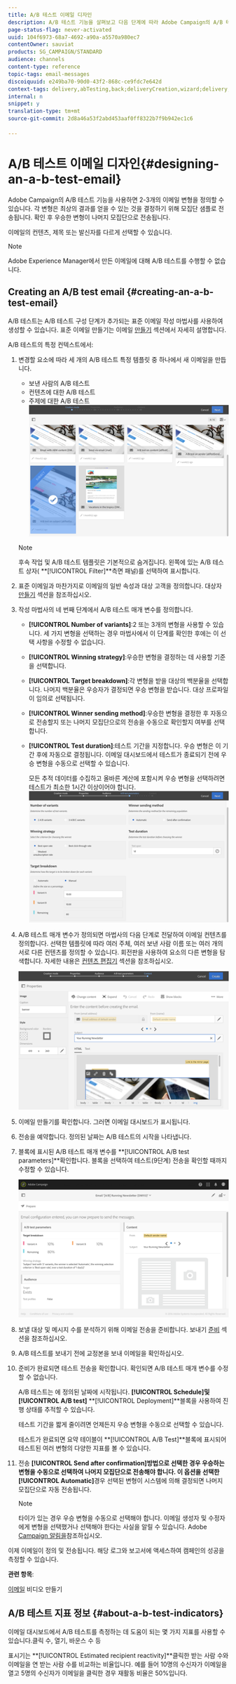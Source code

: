```yaml
---
title: A/B 테스트 이메일 디자인
description: A/B 테스트 기능을 살펴보고 다음 단계에 따라 Adobe Campaign의 A/B 테스트 템플릿에서 이메일을 만듭니다.
page-status-flag: never-activated
uuid: 104f6973-68a7-4692-a90a-a5570a980ec7
contentOwner: sauviat
products: SG_CAMPAIGN/STANDARD
audience: channels
content-type: reference
topic-tags: email-messages
discoiquuid: e249ba70-90d0-43f2-868c-ce9fdc7e642d
context-tags: delivery,abTesting,back;deliveryCreation,wizard;delivery,main
internal: n
snippet: y
translation-type: tm+mt
source-git-commit: 2d8a46a53f2abd453aaf0ff8322b7f9b942ec1c6

---
```



# A/B 테스트 이메일 디자인{#designing-an-a-b-test-email}

Adobe Campaign의 A/B 테스트 기능을 사용하면 2-3개의 이메일 변형을 정의할 수 있습니다. 각 변형은 최상의 결과를 얻을 수 있는 것을 결정하기 위해 모집단 샘플로 전송됩니다. 확인 후 우승한 변형이 나머지 모집단으로 전송됩니다.

이메일의 컨텐츠, 제목 또는 발신자를 다르게 선택할 수 있습니다.

>[!NOTE]
>
>Adobe Experience Manager에서 만든 이메일에 대해 A/B 테스트를 수행할 수 없습니다.

## Creating an A/B test email {#creating-an-a-b-test-email}

A/B 테스트는 A/B 테스트 구성 단계가 추가되는 표준 이메일 작성 마법사를 사용하여 생성할 수 있습니다. 표준 이메일 만들기는 이메일 [만들기](../../channels/using/creating-an-email.md) 섹션에서 자세히 설명합니다.

A/B 테스트의 특정 컨텍스트에서:

1. 변경할 요소에 따라 세 개의 A/B 테스트 특정 템플릿 중 하나에서 새 이메일을 만듭니다.

   * 보낸 사람의 A/B 테스트
   * 컨텐츠에 대한 A/B 테스트
   * 주제에 대한 A/B 테스트
   ![](assets/create_ab_testing.png)

   >[!NOTE]
   >
   >후속 작업 및 A/B 테스트 템플릿은 기본적으로 숨겨집니다. 왼쪽에 있는 A/B 테스트 상자( **[!UICONTROL Filter]**측면 패널)를 선택하여 표시합니다.

1. 표준 이메일과 마찬가지로 이메일의 일반 속성과 대상 고객을 정의합니다. 대상자 [만들기](../../audiences/using/creating-audiences.md) 섹션을 참조하십시오.
1. 작성 마법사의 네 번째 단계에서 A/B 테스트 매개 변수를 정의합니다.

   * **[!UICONTROL Number of variants]**:2 또는 3개의 변형을 사용할 수 있습니다. 세 가지 변형을 선택하는 경우 마법사에서 이 단계를 확인한 후에는 이 선택 사항을 수정할 수 없습니다.
   * **[!UICONTROL Winning strategy]**:우승한 변형을 결정하는 데 사용할 기준을 선택합니다.
   * **[!UICONTROL Target breakdown]**:각 변형을 받을 대상의 백분율을 선택합니다. 나머지 백분율은 우승자가 결정되면 우승 변형을 받습니다. 대상 프로파일이 임의로 선택됩니다.
   * **[!UICONTROL Winner sending method]**:우승한 변형을 결정한 후 자동으로 전송할지 또는 나머지 모집단으로의 전송을 수동으로 확인할지 여부를 선택합니다.
   * **[!UICONTROL Test duration]**:테스트 기간을 지정합니다. 우승 변형은 이 기간 후에 자동으로 결정됩니다. 이메일 대시보드에서 테스트가 종료되기 전에 우승 변형을 수동으로 선택할 수 있습니다.

      모든 추적 데이터를 수집하고 올바른 계산에 포함시켜 우승 변형을 선택하려면 테스트가 최소한 1시간 이상이어야 합니다.
   ![](assets/ab_parameters.png)

1. A/B 테스트 매개 변수가 정의되면 마법사의 다음 단계로 전달하여 이메일 컨텐츠를 정의합니다. 선택한 템플릿에 따라 여러 주체, 여러 보낸 사람 이름 또는 여러 개의 서로 다른 컨텐츠를 정의할 수 있습니다. 회전판을 사용하여 요소의 다른 변형을 탐색합니다. 자세한 내용은 [컨텐츠 편집기](../../designing/using/designing-content-in-adobe-campaign.md) 섹션을 참조하십시오.

   ![](assets/create_ab_testing2.png)

1. 이메일 만들기를 확인합니다. 그러면 이메일 대시보드가 표시됩니다.
1. 전송을 예약합니다. 정의된 날짜는 A/B 테스트의 시작을 나타냅니다.
1. 블록에 표시된 A/B 테스트 매개 변수를 **[!UICONTROL A/B test parameters]**확인합니다. 블록을 선택하여 테스트(9단계) 전송을 확인할 때까지 수정할 수 있습니다.

   ![](assets/create_ab_testing3.png)

1. 보낼 대상 및 메시지 수를 분석하기 위해 이메일 전송을 준비합니다. 보내기 [준비](../../sending/using/preparing-the-send.md) 섹션을 참조하십시오.
1. A/B 테스트를 보내기 전에 교정본을 보내 이메일을 확인하십시오.
1. 준비가 완료되면 테스트 전송을 확인합니다. 확인되면 A/B 테스트 매개 변수를 수정할 수 없습니다.

   A/B 테스트는 에 정의된 날짜에 시작됩니다. **[!UICONTROL Schedule]**및**[!UICONTROL A/B test]** **[!UICONTROL Deployment]**블록을 사용하여 진행 상태를 추적할 수 있습니다.

   테스트 기간을 짧게 줄이려면 언제든지 우승 변형을 수동으로 선택할 수 있습니다.

   테스트가 완료되면 요약 테이블이 **[!UICONTROL A/B Test]**블록에 표시되어 테스트된 여러 변형의 다양한 지표를 볼 수 있습니다.

1. 전송 **[!UICONTROL Send after confirmation]**방법으로 선택한 경우 우승하는 변형을 수동으로 선택하여 나머지 모집단으로 전송해야 합니다. 이 옵션을 선택한**[!UICONTROL Automatic]**&#x200B;경우 선택된 변형이 시스템에 의해 결정되면 나머지 모집단으로 자동 전송됩니다.

   >[!NOTE]
   >
   >타이가 있는 경우 우승 변형을 수동으로 선택해야 합니다. 이메일 생성자 및 수정자에게 변형을 선택했거나 선택해야 한다는 사실을 알릴 수 있습니다. Adobe [Campaign 알림을](../../administration/using/sending-internal-notifications.md)참조하십시오.

이제 이메일이 정의 및 전송됩니다. 해당 로그와 보고서에 액세스하여 캠페인의 성공을 측정할 수 있습니다.

**관련 항목**:

[이메일](https://docs.adobe.com/content/help/en/campaign-learn/campaign-standard-tutorials/getting-started/create-email-from-homepage.html) 비디오 만들기

## A/B 테스트 지표 정보 {#about-a-b-test-indicators}

이메일 대시보드에서 A/B 테스트를 측정하는 데 도움이 되는 몇 가지 지표를 사용할 수 있습니다.클릭 수, 열기, 바운스 수 등

표시기는 **[!UICONTROL Estimated recipient reactivity]**클릭한 받는 사람 수와 이메일을 연 받는 사람 수를 비교하는 비율입니다. 예를 들어 10명의 수신자가 이메일을 열고 5명의 수신자가 이메일을 클릭한 경우 재활동 비율은 50%입니다.
